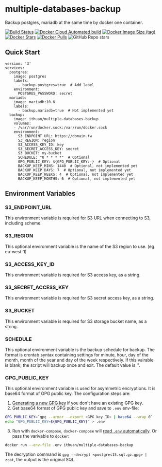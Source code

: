 # multiple-databases-backup
Backup postgres, mariadb at the same time by docker one container.

[![Build Status](https://app.travis-ci.com/i3thuan5/multiple-databases-backup.svg?branch=main)](https://app.travis-ci.com/i3thuan5/multiple-databases-backup)
[![Docker Cloud Automated build](https://img.shields.io/docker/cloud/automated/ithuan/multiple-databases-backup)](https://hub.docker.com/r/ithuan/multiple-databases-backup)
[![Docker Image Size (tag)](https://img.shields.io/docker/image-size/ithuan/multiple-databases-backup/latest)](https://hub.docker.com/r/ithuan/multiple-databases-backup)
[![Docker Stars](https://img.shields.io/docker/stars/ithuan/multiple-databases-backup)](https://hub.docker.com/r/ithuan/multiple-databases-backup)
[![Docker Pulls](https://img.shields.io/docker/pulls/ithuan/multiple-databases-backup)](https://hub.docker.com/r/ithuan/multiple-databases-backup)
![GitHub Repo stars](https://img.shields.io/github/stars/i3thuan5/multiple-databases-backup?style=social)

## Quick Start

```
version: '3'
services:
  postgres:
    image: postgres
    labels:
      - backup.postgres=true  # Add label
    environment:
      POSTGRES_PASSWORD: secret
  mariadb:
    image: mariadb:10.6
    labels:
      - backup.mariadb=true  # Not implemented yet
  backup:
    image: ithuan/multiple-databases-backup
    volumes:
    - /var/run/docker.sock:/var/run/docker.sock
    environment:
      S3_ENDPOINT_URL: https://domain.tw
      S3_REGION: region
      S3_ACCESS_KEY_ID: key
      S3_SECRET_ACCESS_KEY: secret
      S3_BUCKET: my-bucket
      SCHEDULE: "0 * * * *"  # Optional
      GPG_PUBLIC_KEY: ${GPG_PUBLIC_KEY:-}  # Optional
      BACKUP_KEEP_MINS: 1440  # Optional, not implemented yet
      BACKUP_KEEP_DAYS: 7  # Optional, not implemented yet
      BACKUP_KEEP_WEEKS: 4  # Optional, not implemented yet
      BACKUP_KEEP_MONTHS: 6  # Optional, not implemented yet
```

## Environment Variables

### S3_ENDPOINT_URL

This environment variable is required for S3 URL when connecting to S3, including scheme.

### S3_REGION

This optional environment variable is the name of the S3 region to use. (eg. eu-west-1)

### S3_ACCESS_KEY_ID

This environment variable is required for S3 access key, as a string.

### S3_SECRET_ACCESS_KEY

This environment variable is required for S3 secret access key, as a string.

### S3_BUCKET

This environment variable is required for S3 storage bucket name, as a string.

### SCHEDULE

This optional environment variable is the backup schedule for backup. The format is crontab syntax containing settings for minute, hour, day of the month, month of the year and day of the week respectively. If this vairable is blank, the script will backup once and exit. The default value is ''.

### GPG_PUBLIC_KEY
This optional environment variable is used for asymmetric encryptions. It is base64 format of GPG public key. The configuration steps are:

1. [Generating a new GPG key](https://docs.github.com/en/authentication/managing-commit-signature-verification/generating-a-new-gpg-key) if you don't have an existing GPG key.
2. Get base64 format of GPG public key and save to `.env` env-file:
```bash
GPG_PUBLIC_KEY=`gpg --armor --export <GPG key ID> | base64 --wrap 0`
echo "GPG_PUBLIC_KEY=${GPG_PUBLIC_KEY}" > .env
```
3. Run with `docker-compose`, `docker-compose` will [read `.env` automatically](https://docs.docker.com/compose/environment-variables/set-environment-variables/#substitute-with-an-env-file).
Or pass the varivable to `docker`:
```bash
docker run --env-file .env ithuan/multiple-databases-backup
```

The decryption command is `gpg --decrypt <postgres15.sql.gz.gpg> | zcat`, the output is the original SQL.
